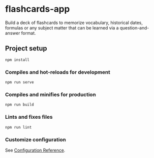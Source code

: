 # flashcards-app
Build a deck of flashcards to memorize vocabulary, historical dates, formulas or any subject matter that can be learned via a question-and-answer format.

## Project setup
```
npm install
```

### Compiles and hot-reloads for development
```
npm run serve
```

### Compiles and minifies for production
```
npm run build
```

### Lints and fixes files
```
npm run lint
```

### Customize configuration
See [Configuration Reference](https://cli.vuejs.org/config/).

